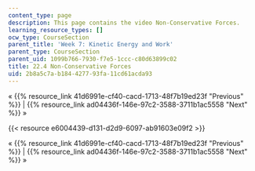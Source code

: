 ```yaml
---
content_type: page
description: This page contains the video Non-Conservative Forces.
learning_resource_types: []
ocw_type: CourseSection
parent_title: 'Week 7: Kinetic Energy and Work'
parent_type: CourseSection
parent_uid: 1099b766-7930-f7e5-1ccc-c80d63899c02
title: 22.4 Non-Conservative Forces
uid: 2b8a5c7a-b184-4277-93fa-11cd61acda93
---
```


« {{% resource_link 41d6991e-cf40-cacd-1713-48f7b19ed23f "Previous" %}} | {{% resource_link ad04436f-146e-97c2-3588-3711b1ac5558 "Next" %}} »

{{< resource e6004439-d131-d2d9-6097-ab91603e09f2 >}}

« {{% resource_link 41d6991e-cf40-cacd-1713-48f7b19ed23f "Previous" %}} | {{% resource_link ad04436f-146e-97c2-3588-3711b1ac5558 "Next" %}} »